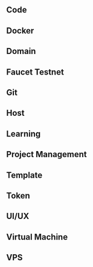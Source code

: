 ## Code

## Docker

## Domain

## Faucet Testnet

## Git

## Host

## Learning

## Project Management

## Template

## Token

## UI/UX

## Virtual Machine

## VPS
